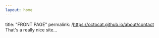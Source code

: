 ```yaml
---
layout: home
---
```

title: "FRONT PAGE"
permalink: /https://octocat.github.io/about/contact
That's a really nice site...
